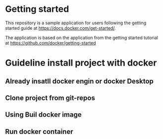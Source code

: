 # Getting started

This repository is a sample application for users following the getting started guide at https://docs.docker.com/get-started/.

The application is based on the application from the getting started tutorial at https://github.com/docker/getting-started

# Guideline install project with docker

## Already insatll docker engin or docker Desktop

## Clone project from git-repos
## Using Buil docker image

## Run docker container
